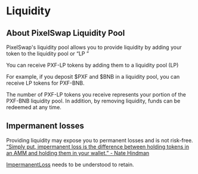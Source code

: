 # Liquidity

## **About PixelSwap Liquidity Pool**

PixelSwap's liquidity pool allows you to provide liquidity by adding your token to the liquidity pool or “LP ”

You can receive PXF-LP tokens by adding them to a liquidity pool (LP)

For example, if you deposit $PXF and $BNB in a liquidity pool, you can receive LP tokens for PXF-BNB.

The number of PXF-LP tokens you receive represents your portion of the PXF-BNB liquidity pool. In addition, by removing liquidity, funds can be redeemed at any time.

## **Impermanent losses**

Providing liquidity may expose you to permanent losses and is not risk-free. [“Simply put, impermanent loss is the difference between holding tokens in an AMM and holding them in your wallet.” - Nate Hindman](https://blog.bancor.network/beginners-guide-to-getting-rekt-by-impermanent-loss-7c9510cb2f22)

[ImpermanentLoss](https://academy.binance.com/en/articles/impermanent-loss-explained) needs to be understood to retain.
